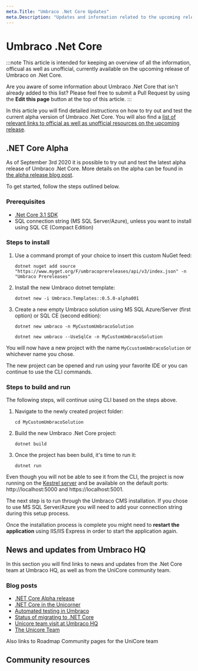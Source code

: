 ```yaml
---
meta.Title: "Umbraco .Net Core Updates"
meta.Description: "Updates and information related to the upcoming release of Umbraco running on .Net Core."
---
```


# Umbraco .Net Core

:::note
This article is intended for keeping an overview of all the information, officual as well as unofficial, currently available on the upcoming release of Umbraco on .Net Core.

Are you aware of some information about Umbraco .Net Core that isn't already added to this list?
Please feel free to submit a Pull Request by using the **Edit this page** button at the top of this article.
:::

In this article you will find detailed instructions on how to try out and test the current alpha version of Umbraco .Net Core. You will also find a [list of relevant links to official as well as unofficial resources on the upcoming release](#news-and-updates-from-umbraco-hq).

## .NET Core Alpha

As of September 3rd 2020 it is possible to try out and test the latest alpha release of Umbraco .Net Core. More details on the alpha can be found in [the alpha release blog post](https://umbraco.com/blog/net-core-alpha-release/).

To get started, follow the steps outlined below.

### Prerequisites

* [.Net Core 3.1 SDK](https://dotnet.microsoft.com/download)
* SQL connection string (MS SQL Server/Azure), unless you want to install using SQL CE (Compact Edition)

### Steps to install

1. Use a command prompt of your choice to insert this custom NuGet feed:

    ```none
    dotnet nuget add source "https://www.myget.org/F/umbracoprereleases/api/v3/index.json" -n "Umbraco Prereleases"
    ```

2. Install the new Umbraco dotnet template:

    ```none
    dotnet new -i Umbraco.Templates::0.5.0-alpha001
    ```

3. Create a new empty Umbraco solution using MS SQL Azure/Server (first option) or SQL CE (second edition):

    ```none
    dotnet new umbraco -n MyCustomUmbracoSolution
    ```

    ```none
    dotnet new umbraco --UseSqlCe -n MyCustomUmbracoSolution
    ```

You will now have a new project with the name `MyCcustomUmbracoSolution` or whichever name you chose.

The new project can be opened and run using your favorite IDE or you can continue to use the CLI commands.

### Steps to build and run

The following steps, will continue using CLI based on the steps above.

1. Navigate to the newly created project folder:

    ```none
    cd MyCustomUmbracoSolution
    ```

2. Build the new Umbraco .Net Core project:

    ```none
    dotnet build
    ```

3. Once the project has been build, it's time to run it:

    ```none
    dotnet run
    ```

Even though you will not be able to see it from the CLI, the project is now running on the [Kestrel server](https://docs.microsoft.com/en-us/aspnet/core/fundamentals/servers/?view=aspnetcore-3.1&tabs=windows#kestrel) and be available on the default ports: http://localhost:5000 and https://localhost:5001.

The next step is to run through the Umbraco CMS installation. If you chose to use MS SQL Server/Azure you will need to add your connection string during this setup process.

Once the installation process is complete you might need to **restart the application** using IIS/IIS Express in order to start the application again.

## News and updates from Umbraco HQ

In this section you will find links to news and updates from the .Net Core team at Umbraco HQ, as well as from the UniCore community team.

### Blog posts

* [.NET Core Alpha release](https://umbraco.com/blog/net-core-alpha-release/)
* [.NET Core in the Unicorner](https://umbraco.com/blog/the-unicorner-returns-net-core-alpha-release/)
* [Automated testing in Umbraco](https://umbraco.com/blog/automated-testing-in-umbraco/)
* [Status of migrating to .NET Core](https://umbraco.com/blog/status-of-migration-to-net-core/)
* [Unicore team visit at Umbraco HQ](https://umbraco.com/blog/unicore-team-visit-at-umbraco-hq/)
* [The Unicore Team](https://umbraco.com/blog/the-unicore-team/)

Also links to
Roadmap
Community pages for the UniCore team

## Community resources
